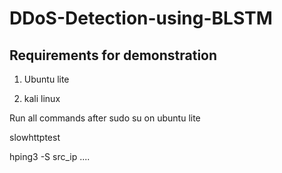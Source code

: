 # DDoS-Detection-using-BLSTM
## Requirements for demonstration
1. Ubuntu lite  

2. kali linux 

Run all commands after sudo su on ubuntu lite

slowhttptest  

hping3 -S src_ip ....









